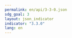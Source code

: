 ```yaml
---
permalink: en/api/3-3-0.json
sdg_goal: 3
layout: json_indicator
indicator: "3.3.0"
lang: en
---
```

